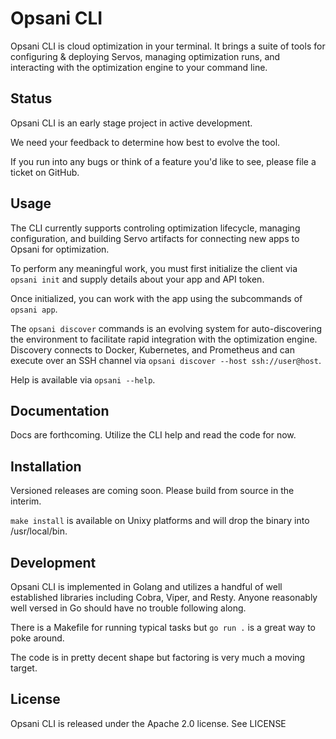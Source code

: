 # Opsani CLI

Opsani CLI is cloud optimization in your terminal. It brings a suite of tools for 
configuring & deploying Servos, managing optimization runs, and interacting with the optimization engine
to your command line.

## Status

Opsani CLI is an early stage project in active development.

We need your feedback to determine how best to evolve the tool.

If you run into any bugs or think of a feature you'd like to see, please file a ticket on GitHub.

## Usage

The CLI currently supports controling optimization lifecycle, managing configuration, and building
Servo artifacts for connecting new apps to Opsani for optimization.

To perform any meaningful work, you must first initialize the client via `opsani init` and supply
details about your app and API token.

Once initialized, you can work with the app using the subcommands of `opsani app`.

The `opsani discover` commands is an evolving system for auto-discovering the environment
to facilitate rapid integration with the optimization engine. Discovery connects to Docker,
Kubernetes, and Prometheus and can execute over an SSH channel via `opsani discover --host ssh://user@host`.

Help is available via `opsani --help`.

## Documentation

Docs are forthcoming. Utilize the CLI help and read the code for now.

## Installation

Versioned releases are coming soon. Please build from source in the interim.

`make install` is available on Unixy platforms and will drop the binary into /usr/local/bin. 

## Development

Opsani CLI is implemented in Golang and utilizes a handful of well established libraries including
Cobra, Viper, and Resty. Anyone reasonably well versed in Go should have no trouble following along.

There is a Makefile for running typical tasks but `go run .` is a great way to poke around.

The code is in pretty decent shape but factoring is very much a moving target.

## License

Opsani CLI is released under the Apache 2.0 license. See LICENSE
